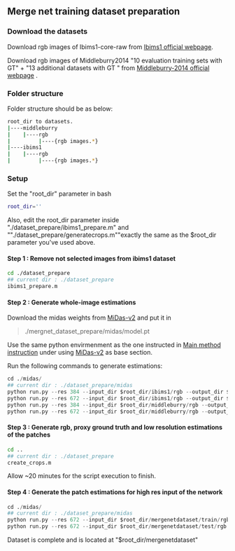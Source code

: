 ## Merge net training dataset preparation
### Download the datasets
Download rgb images of Ibims1-core-raw from [Ibims1 official webpage](https://www.bgu.tum.de/en/lmf/research/datasets/ibims-1/).

Download rgb images of Middleburry2014 "10 evaluation training sets with GT" + "13 additional datasets with GT
" from [Middleburry-2014 official webpage](https://vision.middlebury.edu/stereo/data/scenes2014/) .

### Folder structure
Folder structure should be as below:

```bash
root_dir to datasets.
|----middleburry
|    |----rgb
|         |----{rgb images.*}
|----ibims1
|    |----rgb
|         |----{rgb images.*}
```

### Setup

Set the "root_dir" parameter in bash
```bash
root_dir=''
```
Also, edit the root_dir parameter inside "./dataset_prepare/ibims1_prepare.m" and ""./dataset_prepare/generatecrops.m""exactly the same as the $root_dir parameter you've used above.


#### Step 1 : Remove not selected images from ibims1 dataset
```bash
cd ./dataset_prepare
## current dir : ./dataset_prepare
ibims1_prepare.m
```

#### Step 2 : Generate whole-image estimations

Download the midas weights from [MiDas-v2](https://github.com/intel-isl/MiDaS/tree/v2) and put it in
> ./mergnet_dataset_prepare/midas/model.pt

Use the same python envirmenment as the one instructed in [Main method instruction](/README.md) under using [MiDas-v2](https://github.com/intel-isl/MiDaS/tree/v2) as base section.

Run the following commands to generate estimations:
```python
cd ./midas/
## current dir : ./dataset_prepare/midas
python run.py --res 384 --input_dir $root_dir/ibims1/rgb --output_dir $root_dir/ibims1/whole_low_est
python run.py --res 672 --input_dir $root_dir/ibims1/rgb --output_dir $root_dir/ibims1/whole_high_est
python run.py --res 384 --input_dir $root_dir/middleburry/rgb --output_dir $root_dir/middleburry/whole_low_est
python run.py --res 672 --input_dir $root_dir/middleburry/rgb --output_dir $root_dir/middleburry/whole_high_est

```

#### Step 3 : Generate rgb, proxy ground truth and low resolution estimations of the patches
```bash
cd ..
## current dir : ./dataset_prepare
create_crops.m
```
Allow ~20 minutes for the script execution to finish.

#### Step 4 : Generate the patch estimations for high res input of the network
```python
cd ./midas/
## current dir : ./dataset_prepare/midas
python run.py --res 672 --input_dir $root_dir/mergenetdataset/train/rgb --output_dir $root_dir/mergenetdataset/train/inner
python run.py --res 672 --input_dir $root_dir/mergenetdataset/test/rgb --output_dir $root_dir/mergenetdataset/test/inner
```

Dataset is complete and is located at "$root_dir/mergenetdataset"
